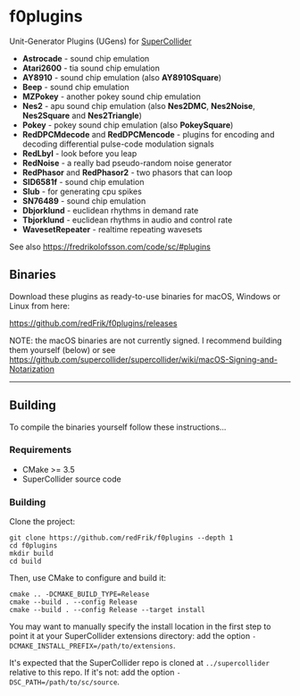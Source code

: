 # f0plugins

Unit-Generator Plugins (UGens) for [SuperCollider](https://supercollider.github.io)

* __Astrocade__ - sound chip emulation
* __Atari2600__ - tia sound chip emulation
* __AY8910__ - sound chip emulation (also __AY8910Square__)
* __Beep__ - sound chip emulation
* __MZPokey__ - another pokey sound chip emulation
* __Nes2__ - apu sound chip emulation (also __Nes2DMC__, __Nes2Noise__, __Nes2Square__ and __Nes2Triangle__)
* __Pokey__ - pokey sound chip emulation (also __PokeySquare__)
* __RedDPCMdecode__ and __RedDPCMencode__ - plugins for encoding and decoding differential pulse-code modulation signals
* __RedLbyl__ - look before you leap
* __RedNoise__ - a really bad pseudo-random noise generator
* __RedPhasor__ and __RedPhasor2__ - two phasors that can loop
* __SID6581f__ - sound chip emulation
* __Slub__ - for generating cpu spikes
* __SN76489__ - sound chip emulation
* __Dbjorklund__ - euclidean rhythms in demand rate
* __Tbjorklund__ - euclidean rhythms in audio and control rate
* __WavesetRepeater__ - realtime repeating wavesets

See also <https://fredrikolofsson.com/code/sc/#plugins>

## Binaries

Download these plugins as ready-to-use binaries for macOS, Windows or Linux from here:

<https://github.com/redFrik/f0plugins/releases>

NOTE: the macOS binaries are not currently signed. I recommend building them yourself (below) or see https://github.com/supercollider/supercollider/wiki/macOS-Signing-and-Notarization

---

## Building

To compile the binaries yourself follow these instructions...

### Requirements

- CMake >= 3.5
- SuperCollider source code

### Building

Clone the project:

    git clone https://github.com/redFrik/f0plugins --depth 1
    cd f0plugins
    mkdir build
    cd build

Then, use CMake to configure and build it:

    cmake .. -DCMAKE_BUILD_TYPE=Release
    cmake --build . --config Release
    cmake --build . --config Release --target install

You may want to manually specify the install location in the first step to point it at your
SuperCollider extensions directory: add the option `-DCMAKE_INSTALL_PREFIX=/path/to/extensions`.

It's expected that the SuperCollider repo is cloned at `../supercollider` relative to this repo. If
it's not: add the option `-DSC_PATH=/path/to/sc/source`.
